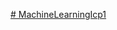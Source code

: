 [# MachineLearningIcp1](https://drive.google.com/drive/folders/1CnDMOs9e_1QzX4RI9WSruAk0UaNB_84k?usp=sharing)
